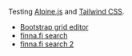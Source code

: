 Testing [Alpine.js](https://github.com/alpinejs/alpine) and [Tailwind CSS](https://tailwindcss.com/).

- [Bootstrap grid editor](http://samuli.github.io/alpinejs/cell-editor.html) 
- [finna.fi search](http://samuli.github.io/alpinejs/index.html)
- [finna.fi search 2](http://samuli.github.io/alpinejs/kuvia.html)
